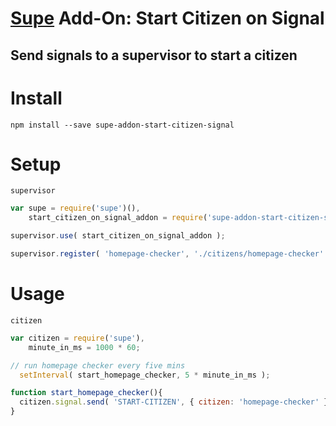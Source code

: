 # [Supe](https://github.com/Akamaozu/node-supe) Add-On: Start Citizen on Signal

## Send signals to a supervisor to start a citizen

# Install

```
npm install --save supe-addon-start-citizen-signal
```

# Setup

`supervisor` 
```js
var supe = require('supe')(),
    start_citizen_on_signal_addon = require('supe-addon-start-citizen-signal');

supervisor.use( start_citizen_on_signal_addon );

supervisor.register( 'homepage-checker', './citizens/homepage-checker' );
```

# Usage

`citizen`
```js
var citizen = require('supe'),
    minute_in_ms = 1000 * 60;

// run homepage checker every five mins
  setInterval( start_homepage_checker, 5 * minute_in_ms );

function start_homepage_checker(){
  citizen.signal.send( 'START-CITIZEN', { citizen: 'homepage-checker' });
}
```